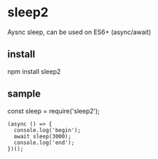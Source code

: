 # sleep2
Aysnc sleep, can be used on ES6+ (async/await)

## install
npm install sleep2


## sample
const sleep = require('sleep2');

```
(async () => {
  console.log('begin');
  await sleep(3000);
  console.log('end');
})();
```

